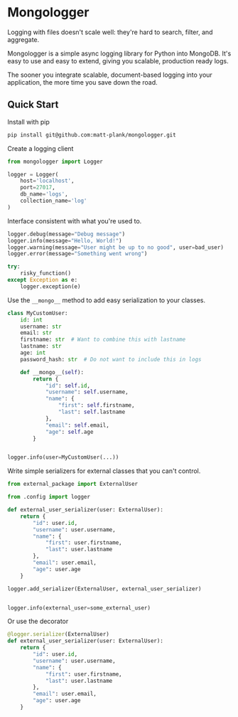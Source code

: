 # Mongologger

Logging with files doesn't scale well: they're hard to search, filter, and aggregate.

Mongologger is a simple async logging library for Python into MongoDB. It's easy to use and easy to extend, giving you scalable, production ready logs.

The sooner you integrate scalable, document-based logging into your application, the more time you save down the road.

## Quick Start

Install with pip

```bash
pip install git@github.com:matt-plank/mongologger.git
```

Create a logging client

```python
from mongologger import Logger

logger = Logger(
    host='localhost',
    port=27017,
    db_name='logs',
    collection_name='log'
)
```

Interface consistent with what you're used to.

```python
logger.debug(message="Debug message")
logger.info(message="Hello, World!")
logger.warning(message="User might be up to no good", user=bad_user)
logger.error(message="Something went wrong")

try:
    risky_function()
except Exception as e:
    logger.exception(e)
```

Use the `__mongo__` method to add easy serialization to your classes.

```python
class MyCustomUser:
    id: int
    username: str
    email: str
    firstname: str  # Want to combine this with lastname
    lastname: str
    age: int
    password_hash: str  # Do not want to include this in logs

    def __mongo__(self):
        return {
            "id": self.id,
            "username": self.username,
            "name": {
                "first": self.firstname,
                "last": self.lastname
            },
            "email": self.email,
            "age": self.age
        }


logger.info(user=MyCustomUser(...))
```

Write simple serializers for external classes that you can't control.

```python
from external_package import ExternalUser

from .config import logger

def external_user_serializer(user: ExternalUser):
    return {
        "id": user.id,
        "username": user.username,
        "name": {
            "first": user.firstname,
            "last": user.lastname
        },
        "email": user.email,
        "age": user.age
    }

logger.add_serializer(ExternalUser, external_user_serializer)


logger.info(external_user=some_external_user)
```

Or use the decorator

```python
@logger.serializer(ExternalUser)
def external_user_serializer(user: ExternalUser):
    return {
        "id": user.id,
        "username": user.username,
        "name": {
            "first": user.firstname,
            "last": user.lastname
        },
        "email": user.email,
        "age": user.age
    }
```

